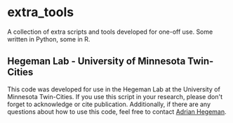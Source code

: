 # extra_tools
A collection of extra scripts and tools developed for one-off use. Some written in Python, some in R. 

## Hegeman Lab - University of Minnesota Twin-Cities
This code was developed for use in the Hegeman Lab at the University of Minnesota Twin-Cities. If you use this script in your research, please don't forget to acknowledge or cite publication. Additionally, if there are any questions about how to use this code, feel free to contact [Adrian Hegeman](mailto:hegem007@umn.edu). 
